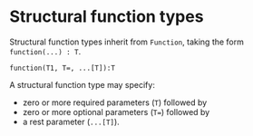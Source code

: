 # Structural function types

Structural function types inherit from `Function`, taking the form `function(...) : T`.

```
function(T1, T=, ...[T]):T
```

A structural function type may specify:

- zero or more required parameters (`T`) followed by
- zero or more optional parameters (`T=`) followed by
- a rest parameter (`...[T]`).